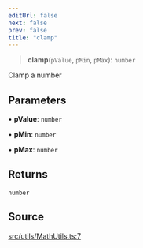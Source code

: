 ```yaml
---
editUrl: false
next: false
prev: false
title: "clamp"
---
```


> **clamp**(`pValue`, `pMin`, `pMax`): `number`

Clamp a number

## Parameters

• **pValue**: `number`

• **pMin**: `number`

• **pMax**: `number`

## Returns

`number`

## Source

[src/utils/MathUtils.ts:7](https://github.com/relishinc/dill-pixel/blob/543438455c9a47928084300159416186c2aa1095/src/utils/MathUtils.ts#L7)
